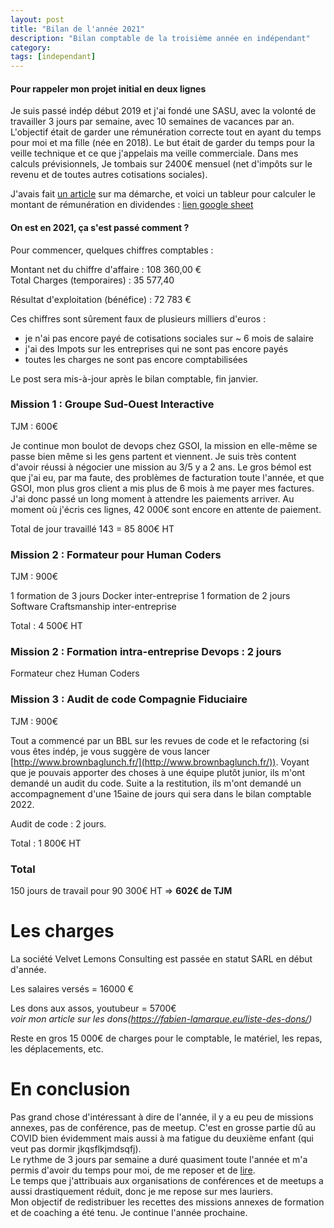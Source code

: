 ```yaml
---
layout: post
title: "Bilan de l'année 2021"
description: "Bilan comptable de la troisième année en indépendant"
category: 
tags: [independant]
---
```


#### Pour rappeler mon projet initial en deux lignes  

Je suis passé indép début 2019 et j'ai fondé une SASU, avec la volonté de travailler 3 jours par semaine, avec 10 semaines de vacances par an.
L'objectif était de garder une rémunération correcte tout en ayant du temps pour moi et ma fille (née en 2018). Le but était de garder du temps pour la veille technique et ce que j'appelais ma veille commerciale.
Dans mes calculs prévisionnels, Je tombais sur 2400€ mensuel (net d'impôts sur le revenu et de toutes autres cotisations sociales).

J'avais fait [un article](http://fabien-lamarque.eu/3-jours-pour-eux,-4-jours-pour-moi/) sur ma démarche, et voici un tableur pour calculer le montant de rémunération en dividendes : [lien google sheet](https://docs.google.com/spreadsheets/d/1DEdNL_318McOga50-6V5iCfooWyqcsC3P1HbeO1dX-c/edit?usp=sharing)

#### On est en 2021, ça s'est passé comment ?

Pour commencer, quelques chiffres comptables : 

Montant net du chiffre d'affaire : 108 360,00 €     
Total Charges (temporaires) :  35 577,40

Résultat d'exploitation (bénéfice) : 72 783  €     

Ces chiffres sont sûrement faux de plusieurs milliers d'euros : 
* je n'ai pas encore payé de cotisations sociales sur ~ 6 mois de salaire
* j'ai des Impots sur les entreprises qui ne sont pas encore payés
* toutes les charges ne sont pas encore comptabilisées


Le post sera mis-à-jour après le bilan comptable, fin janvier.

### Mission 1 : Groupe Sud-Ouest Interactive

TJM : 600€

Je continue mon boulot de devops chez GSOI, la mission en elle-même se passe bien 
même si les gens partent et viennent. Je suis très content d'avoir réussi à négocier une mission 
au 3/5 y a 2 ans. Le gros bémol est que j'ai eu, par ma faute, des problèmes de facturation toute l'année, et que GSOI, mon
plus gros client a mis plus de 6 mois à me payer mes factures. J'ai donc passé un long moment à attendre les paiements 
arriver. Au moment où j'écris ces lignes, 42 000€ sont encore en attente de paiement.

Total de jour travaillé 143 = 85 800€ HT

### Mission 2 : Formateur pour Human Coders

TJM : 900€

1 formation de 3 jours Docker inter-entreprise
1 formation de 2 jours Software Craftsmanship inter-entreprise

Total : 4 500€ HT


### Mission 2 : Formation intra-entreprise Devops : 2 jours

Formateur chez Human Coders

### Mission 3 : Audit de code Compagnie Fiduciaire

TJM : 900€ 

Tout a commencé par un BBL sur les revues de code et le refactoring (si vous êtes indép, je vous suggère de vous lancer
 [http://www.brownbaglunch.fr/](http://www.brownbaglunch.fr/)). Voyant que je pouvais apporter des choses à une équipe 
plutôt junior, ils m'ont demandé un audit du code. Suite a la restitution, ils m'ont demandé un accompagnement d'une 15aine de 
jours qui sera dans le bilan comptable 2022.

Audit de code : 2 jours.

Total : 1 800€ HT


### Total 
 
150 jours de travail pour 90 300€ HT => **602€ de TJM**



# Les charges

La société Velvet Lemons Consulting est passée en statut SARL en début d'année.

Les salaires versés = 16000 €

Les dons aux assos, youtubeur = 5700€       
*voir mon article sur les dons(https://fabien-lamarque.eu/liste-des-dons/)*

Reste en gros 15 000€ de charges pour le comptable, le matériel, les repas, les déplacements, etc.

# En conclusion

Pas grand chose d'intéressant à dire de l'année, il y a eu peu de missions annexes, pas de conférence, pas de meetup. C'est
en grosse partie dû au COVID bien évidemment mais aussi à ma fatigue du deuxième enfant (qui veut pas dormir jkqsflkjmdsqfj).            
Le rythme de 3 jours par semaine a duré quasiment toute l'année et m'a permis d'avoir du temps pour moi, de me reposer et de [lire](https://fabien-lamarque.eu/Livres-lus-en-2021/).            
Le temps que j'attribuais aux organisations de conférences et de meetups a aussi drastiquement réduit, donc je me 
repose sur mes lauriers.               
Mon objectif de redistribuer les recettes des missions annexes de formation et de coaching a été tenu. Je continue l'année
prochaine.



